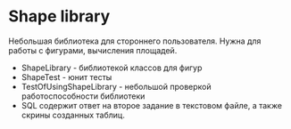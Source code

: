 # Shape library
Небольшая библиотека для стороннего пользователя. Нужна для работы с фигурами, вычисления площадей.
- ShapeLibrary - библиотекой классов для фигур
- ShapeTest - юнит тесты
- TestOfUsingShapeLibrary - небольшой проверкой работоспособности библиотеки
- SQL содержит ответ на второе задание в текстовом файле, а также скрины созданных таблиц.

